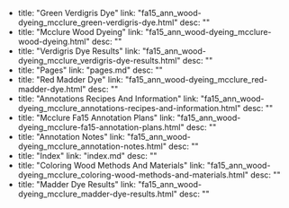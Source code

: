   - title: "Green Verdigris Dye"
    link: "fa15_ann_wood-dyeing_mcclure_green-verdigris-dye.html"
    desc: ""
  - title: "Mcclure Wood Dyeing"
    link: "fa15_ann_wood-dyeing_mcclure-wood-dyeing.html"
    desc: ""
  - title: "Verdigris Dye Results"
    link: "fa15_ann_wood-dyeing_mcclure_verdigris-dye-results.html"
    desc: ""
  - title: "Pages"
    link: "pages.md"
    desc: ""
  - title: "Red Madder Dye"
    link: "fa15_ann_wood-dyeing_mcclure_red-madder-dye.html"
    desc: ""
  - title: "Annotations Recipes And Information"
    link: "fa15_ann_wood-dyeing_mcclure_annotations-recipes-and-information.html"
    desc: ""
  - title: "Mcclure Fa15 Annotation Plans"
    link: "fa15_ann_wood-dyeing_mcclure-fa15-annotation-plans.html"
    desc: ""
  - title: "Annotation Notes"
    link: "fa15_ann_wood-dyeing_mcclure_annotation-notes.html"
    desc: ""
  - title: "Index"
    link: "index.md"
    desc: ""
  - title: "Coloring Wood Methods And Materials"
    link: "fa15_ann_wood-dyeing_mcclure_coloring-wood-methods-and-materials.html"
    desc: ""
  - title: "Madder Dye Results"
    link: "fa15_ann_wood-dyeing_mcclure_madder-dye-results.html"
    desc: ""
